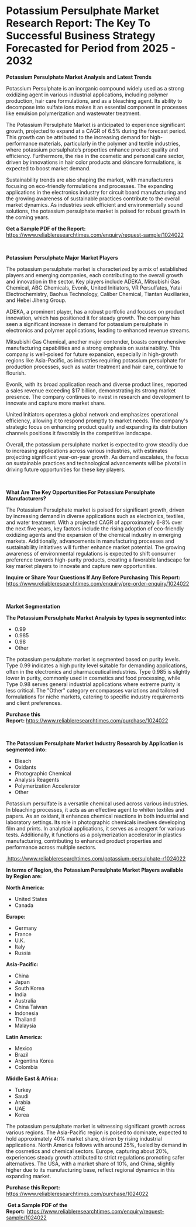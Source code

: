 <p><h1>Potassium Persulphate Market Research Report: The Key To Successful Business Strategy Forecasted for Period from 2025 - 2032</h1></p><p><strong>Potassium Persulphate Market Analysis and Latest Trends</strong></p>
<p><p>Potassium Persulphate is an inorganic compound widely used as a strong oxidizing agent in various industrial applications, including polymer production, hair care formulations, and as a bleaching agent. Its ability to decompose into sulfate ions makes it an essential component in processes like emulsion polymerization and wastewater treatment.</p><p>The Potassium Persulphate Market is anticipated to experience significant growth, projected to expand at a CAGR of 6.5% during the forecast period. This growth can be attributed to the increasing demand for high-performance materials, particularly in the polymer and textile industries, where potassium persulphate’s properties enhance product quality and efficiency. Furthermore, the rise in the cosmetic and personal care sector, driven by innovations in hair color products and skincare formulations, is expected to boost market demand. </p><p>Sustainability trends are also shaping the market, with manufacturers focusing on eco-friendly formulations and processes. The expanding applications in the electronics industry for circuit board manufacturing and the growing awareness of sustainable practices contribute to the overall market dynamics. As industries seek efficient and environmentally sound solutions, the potassium persulphate market is poised for robust growth in the coming years.</p></p>
<p><strong>Get a Sample PDF of the Report:&nbsp;</strong> <a href="https://www.reliableresearchtimes.com/enquiry/request-sample/1024022?utm_campaign=2627&utm_medium=2&utm_source=Github&utm_content=ia&utm_term=17042025&utm_id=potassium-persulphate">https://www.reliableresearchtimes.com/enquiry/request-sample/1024022</a></p>
<p>&nbsp;</p>
<p><strong>Potassium Persulphate Major Market Players</strong></p>
<p><p>The potassium persulphate market is characterized by a mix of established players and emerging companies, each contributing to the overall growth and innovation in the sector. Key players include ADEKA, Mitsubishi Gas Chemical, ABC Chemicals, Evonik, United Initiators, VR Persulfates, Yatai Electrochemistry, Baohua Technology, Caliber Chemical, Tiantan Auxiliaries, and Hebei Jiheng Group.</p><p>ADEKA, a prominent player, has a robust portfolio and focuses on product innovation, which has positioned it for steady growth. The company has seen a significant increase in demand for potassium persulphate in electronics and polymer applications, leading to enhanced revenue streams.</p><p>Mitsubishi Gas Chemical, another major contender, boasts comprehensive manufacturing capabilities and a strong emphasis on sustainability. This company is well-poised for future expansion, especially in high-growth regions like Asia-Pacific, as industries requiring potassium persulphate for production processes, such as water treatment and hair care, continue to flourish.</p><p>Evonik, with its broad application reach and diverse product lines, reported a sales revenue exceeding $17 billion, demonstrating its strong market presence. The company continues to invest in research and development to innovate and capture more market share.</p><p>United Initiators operates a global network and emphasizes operational efficiency, allowing it to respond promptly to market needs. The company's strategic focus on enhancing product quality and expanding its distribution channels positions it favorably in the competitive landscape.</p><p>Overall, the potassium persulphate market is expected to grow steadily due to increasing applications across various industries, with estimates projecting significant year-on-year growth. As demand escalates, the focus on sustainable practices and technological advancements will be pivotal in driving future opportunities for these key players.</p></p>
<p>&nbsp;</p>
<p><strong>What Are The Key Opportunities For Potassium Persulphate Manufacturers?</strong></p>
<p><p>The Potassium Persulphate market is poised for significant growth, driven by increasing demand in diverse applications such as electronics, textiles, and water treatment. With a projected CAGR of approximately 6-8% over the next five years, key factors include the rising adoption of eco-friendly oxidizing agents and the expansion of the chemical industry in emerging markets. Additionally, advancements in manufacturing processes and sustainability initiatives will further enhance market potential. The growing awareness of environmental regulations is expected to shift consumer preference towards high-purity products, creating a favorable landscape for key market players to innovate and capture new opportunities.</p></p>
<p><strong>Inquire or Share Your Questions If Any Before Purchasing This Report:</strong> <a href="https://www.reliableresearchtimes.com/enquiry/pre-order-enquiry/1024022?utm_campaign=2627&utm_medium=2&utm_source=Github&utm_content=ia&utm_term=17042025&utm_id=potassium-persulphate">https://www.reliableresearchtimes.com/enquiry/pre-order-enquiry/1024022</a></p>
<p>&nbsp;</p>
<p><strong>Market Segmentation</strong></p>
<p><strong>The Potassium Persulphate Market Analysis by types is segmented into:</strong></p>
<p><ul><li>0.99</li><li>0.985</li><li>0.98</li><li>Other</li></ul></p>
<p><p>The potassium persulphate market is segmented based on purity levels. Type 0.99 indicates a high purity level suitable for demanding applications, often in the electronics and pharmaceutical industries. Type 0.985 is slightly lower in purity, commonly used in cosmetics and food processing, while Type 0.98 serves general industrial applications where extreme purity is less critical. The "Other" category encompasses variations and tailored formulations for niche markets, catering to specific industry requirements and client preferences.</p></p>
<p><strong>Purchase this Report:&nbsp;</strong><a href="https://www.reliableresearchtimes.com/purchase/1024022?utm_campaign=2627&utm_medium=2&utm_source=Github&utm_content=ia&utm_term=17042025&utm_id=potassium-persulphate">https://www.reliableresearchtimes.com/purchase/1024022</a></p>
<p>&nbsp;</p>
<p><strong>The Potassium Persulphate Market Industry Research by Application is segmented into:</strong></p>
<p><ul><li>Bleach</li><li>Oxidants</li><li>Photographic Chemical</li><li>Analysis Reagents</li><li>Polymerization Accelerator</li><li>Other</li></ul></p>
<p><p>Potassium persulfate is a versatile chemical used across various industries. In bleaching processes, it acts as an effective agent to whiten textiles and papers. As an oxidant, it enhances chemical reactions in both industrial and laboratory settings. Its role in photographic chemicals involves developing film and prints. In analytical applications, it serves as a reagent for various tests. Additionally, it functions as a polymerization accelerator in plastics manufacturing, contributing to enhanced product properties and performance across multiple sectors.</p></p>
<p><a href="https://www.reliableresearchtimes.com/potassium-persulphate-r1024022?utm_campaign=2627&utm_medium=2&utm_source=Github&utm_content=ia&utm_term=17042025&utm_id=potassium-persulphate">&nbsp;https://www.reliableresearchtimes.com/potassium-persulphate-r1024022</a></p>
<p><strong>In terms of Region, the Potassium Persulphate Market Players available by Region are:</strong></p>
<p>
    <p> <strong> North America: </strong>
        <ul>
            <li>United States</li>
            <li>Canada</li>
        </ul>
        </p> 
    <p> <strong> Europe: </strong>
        <ul>
            <li>Germany</li>
            <li>France</li>
            <li>U.K.</li>
            <li>Italy</li>
            <li>Russia</li>
        </ul>
        </p> 
    <p> <strong> Asia-Pacific: </strong>
        <ul>
            <li>China</li>
            <li>Japan</li>
            <li>South Korea</li>
            <li>India</li>
            <li>Australia</li>
            <li>China Taiwan</li>
            <li>Indonesia</li>
            <li>Thailand</li>
            <li>Malaysia</li>
        </ul>
        </p> 
    <p> <strong> Latin America: </strong>
        <ul>
            <li>Mexico</li>
            <li>Brazil</li>
            <li>Argentina Korea</li>
            <li>Colombia</li>
        </ul>
        </p> 
    <p> <strong> Middle East & Africa: </strong>
        <ul>
            <li>Turkey</li>
            <li>Saudi</li>
            <li>Arabia</li>
            <li>UAE</li>
            <li>Korea</li>
        </ul>
    </p>
    </p>
<p><p>The potassium persulphate market is witnessing significant growth across various regions. The Asia-Pacific region is poised to dominate, expected to hold approximately 40% market share, driven by rising industrial applications. North America follows with around 25%, fueled by demand in the cosmetics and chemical sectors. Europe, capturing about 20%, experiences steady growth attributed to strict regulations promoting safer alternatives. The USA, with a market share of 10%, and China, slightly higher due to its manufacturing base, reflect regional dynamics in this expanding market.</p></p>
<p><strong>Purchase this Report: </strong><a href="https://www.reliableresearchtimes.com/purchase/1024022?utm_campaign=2627&utm_medium=2&utm_source=Github&utm_content=ia&utm_term=17042025&utm_id=potassium-persulphate">https://www.reliableresearchtimes.com/purchase/1024022</a></p>
<p>&nbsp;<strong>Get a Sample PDF of the Report:&nbsp;&nbsp;</strong><a href="https://www.reliableresearchtimes.com/enquiry/request-sample/1024022?utm_campaign=2627&utm_medium=2&utm_source=Github&utm_content=ia&utm_term=17042025&utm_id=potassium-persulphate">https://www.reliableresearchtimes.com/enquiry/request-sample/1024022</a></p>
<p><strong></strong></p>
<p><p></p><p></p><p></p></p>